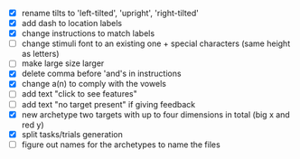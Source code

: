 - [x] rename tilts to 'left-tilted', 'upright', 'right-tilted'
- [x] add dash to location labels
- [x] change instructions to match labels
- [ ] change stimuli font to an existing one + special characters (same height as letters)
- [ ] make large size larger
- [x] delete comma before 'and's in instructions
- [x] change a(n) to comply with the vowels
- [ ] add text "click to see features"
- [ ] add text "no target present" if giving feedback
- [x] new archetype two targets with up to four dimensions in total (big x and red y)
- [x] split tasks/trials generation
- [ ] figure out names for the archetypes to name the files
